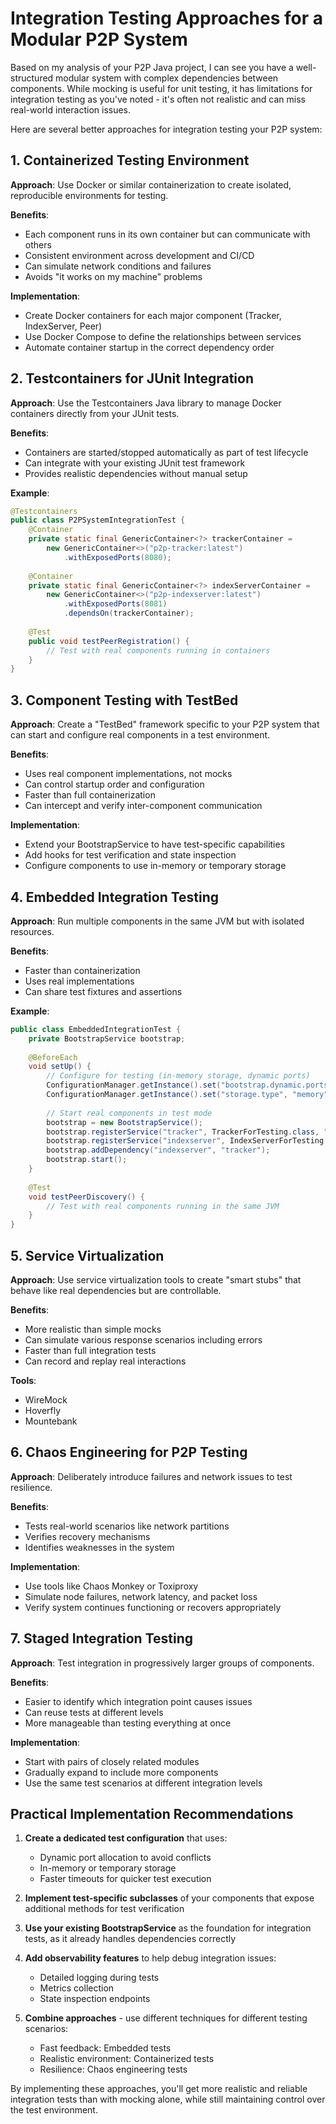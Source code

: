 

# Integration Testing Approaches for a Modular P2P System

Based on my analysis of your P2P Java project, I can see you have a well-structured modular system with complex dependencies between components. While mocking is useful for unit testing, it has limitations for integration testing as you've noted - it's often not realistic and can miss real-world interaction issues.

Here are several better approaches for integration testing your P2P system:

## 1. Containerized Testing Environment

**Approach**: Use Docker or similar containerization to create isolated, reproducible environments for testing.

**Benefits**:
- Each component runs in its own container but can communicate with others
- Consistent environment across development and CI/CD
- Can simulate network conditions and failures
- Avoids "it works on my machine" problems

**Implementation**:
- Create Docker containers for each major component (Tracker, IndexServer, Peer)
- Use Docker Compose to define the relationships between services
- Automate container startup in the correct dependency order

## 2. Testcontainers for JUnit Integration

**Approach**: Use the Testcontainers Java library to manage Docker containers directly from your JUnit tests.

**Benefits**:
- Containers are started/stopped automatically as part of test lifecycle
- Can integrate with your existing JUnit test framework
- Provides realistic dependencies without manual setup

**Example**:
```java
@Testcontainers
public class P2PSystemIntegrationTest {
    @Container
    private static final GenericContainer<?> trackerContainer = 
        new GenericContainer<>("p2p-tracker:latest")
            .withExposedPorts(8080);
            
    @Container
    private static final GenericContainer<?> indexServerContainer = 
        new GenericContainer<>("p2p-indexserver:latest")
            .withExposedPorts(8081)
            .dependsOn(trackerContainer);
    
    @Test
    public void testPeerRegistration() {
        // Test with real components running in containers
    }
}
```

## 3. Component Testing with TestBed

**Approach**: Create a "TestBed" framework specific to your P2P system that can start and configure real components in a test environment.

**Benefits**:
- Uses real component implementations, not mocks
- Can control startup order and configuration
- Faster than full containerization
- Can intercept and verify inter-component communication

**Implementation**:
- Extend your BootstrapService to have test-specific capabilities
- Add hooks for test verification and state inspection
- Configure components to use in-memory or temporary storage

## 4. Embedded Integration Testing

**Approach**: Run multiple components in the same JVM but with isolated resources.

**Benefits**:
- Faster than containerization
- Uses real implementations
- Can share test fixtures and assertions

**Example**:
```java
public class EmbeddedIntegrationTest {
    private BootstrapService bootstrap;
    
    @BeforeEach
    void setUp() {
        // Configure for testing (in-memory storage, dynamic ports)
        ConfigurationManager.getInstance().set("bootstrap.dynamic.ports", "true");
        ConfigurationManager.getInstance().set("storage.type", "memory");
        
        // Start real components in test mode
        bootstrap = new BootstrapService();
        bootstrap.registerService("tracker", TrackerForTesting.class, "start", "stop");
        bootstrap.registerService("indexserver", IndexServerForTesting.class, "start", "stop");
        bootstrap.addDependency("indexserver", "tracker");
        bootstrap.start();
    }
    
    @Test
    void testPeerDiscovery() {
        // Test with real components running in the same JVM
    }
}
```

## 5. Service Virtualization

**Approach**: Use service virtualization tools to create "smart stubs" that behave like real dependencies but are controllable.

**Benefits**:
- More realistic than simple mocks
- Can simulate various response scenarios including errors
- Faster than full integration tests
- Can record and replay real interactions

**Tools**:
- WireMock
- Hoverfly
- Mountebank

## 6. Chaos Engineering for P2P Testing

**Approach**: Deliberately introduce failures and network issues to test resilience.

**Benefits**:
- Tests real-world scenarios like network partitions
- Verifies recovery mechanisms
- Identifies weaknesses in the system

**Implementation**:
- Use tools like Chaos Monkey or Toxiproxy
- Simulate node failures, network latency, and packet loss
- Verify system continues functioning or recovers appropriately

## 7. Staged Integration Testing

**Approach**: Test integration in progressively larger groups of components.

**Benefits**:
- Easier to identify which integration point causes issues
- Can reuse tests at different levels
- More manageable than testing everything at once

**Implementation**:
- Start with pairs of closely related modules
- Gradually expand to include more components
- Use the same test scenarios at different integration levels

## Practical Implementation Recommendations

1. **Create a dedicated test configuration** that uses:
   - Dynamic port allocation to avoid conflicts
   - In-memory or temporary storage
   - Faster timeouts for quicker test execution

2. **Implement test-specific subclasses** of your components that expose additional methods for test verification

3. **Use your existing BootstrapService** as the foundation for integration tests, as it already handles dependencies correctly

4. **Add observability features** to help debug integration issues:
   - Detailed logging during tests
   - Metrics collection
   - State inspection endpoints

5. **Combine approaches** - use different techniques for different testing scenarios:
   - Fast feedback: Embedded tests
   - Realistic environment: Containerized tests
   - Resilience: Chaos engineering tests

By implementing these approaches, you'll get more realistic and reliable integration tests than with mocking alone, while still maintaining control over the test environment.